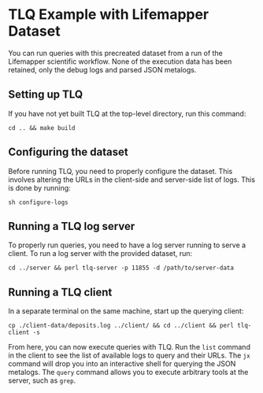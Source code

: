 # TLQ Example with Lifemapper Dataset
You can run queries with this precreated dataset from a run of the Lifemapper scientific workflow. None of the execution data has been retained, only the debug logs and parsed JSON metalogs.

## Setting up TLQ
If you have not yet built TLQ at the top-level directory, run this command:
```
cd .. && make build
```

## Configuring the dataset
Before running TLQ, you need to properly configure the dataset. This involves altering the URLs in the client-side and server-side list of logs. This is done by running:
```
sh configure-logs
```

## Running a TLQ log server
To properly run queries, you need to have a log server running to serve a client. To run a log server with the provided dataset, run:
```
cd ../server && perl tlq-server -p 11855 -d /path/to/server-data
```

## Running a TLQ client
In a separate terminal on the same machine, start up the querying client:
```
cp ./client-data/deposits.log ../client/ && cd ../client && perl tlq-client -s
```

From here, you can now execute queries with TLQ. Run the `list` command in the client to see the list of available logs to query and their URLs.
The `jx` command will drop you into an interactive shell for querying the JSON metalogs.
The `query` command allows you to execute arbitrary tools at the server, such as `grep`.

